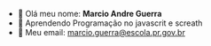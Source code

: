 - 👋 Olá meu nome: **Marcio Andre Guerra**
- 👀 Aprendendo Programação no javascrit e screath
- 🌱 Meu email: marcio.guerra@escola.pr.gov.br

